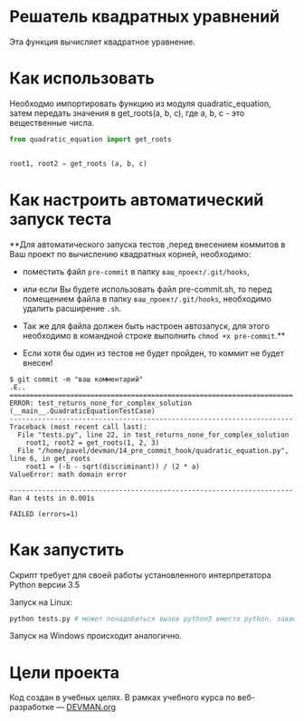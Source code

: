 # Решатель квадратных уравнений

Эта функция вычисляет квадратное уравнение.

# Как использовать

Необходмо импортировать функцию из модуля quadratic_equation, затем передать значения в get_roots(a, b, c), где a, b, c - это вещественные числа.

```python
from quadratic_equation import get_roots


root1, root2 = get_roots (a, b, c)
```

# Как настроить автоматический запуск теста

**Для автоматического запуска тестов ,перед внесением коммитов в Ваш проект по вычислению квадратных корней, необходимо:

 -  поместить файл `pre-commit` в папку `ваш_проект/.git/hooks`,

 - или если Вы будете использовать файл pre-commit.sh, то перед помещением файла в папку `ваш_проект/.git/hooks`, необходимо удалить расширение `.sh`.

 - Так же для файла должен быть настроен автозапуск,  для этого необходимо в командной строке выполнить `chmod +x pre-commit`.**

  - Если хотя бы один из тестов не будет пройден, то коммит не будет внесен!


```
$ git commit -m "ваш комментарий"
.E..
======================================================================
ERROR: test_returns_none_for_complex_solution (__main__.QuadraticEquationTestCase)
----------------------------------------------------------------------
Traceback (most recent call last):
  File "tests.py", line 22, in test_returns_none_for_complex_solution
    root1, root2 = get_roots(1, 2, 3)
  File "/home/pavel/devman/14_pre_commit_hook/quadratic_equation.py", line 6, in get_roots
    root1 = (-b - sqrt(discriminant)) / (2 * a)
ValueError: math domain error

----------------------------------------------------------------------
Ran 4 tests in 0.001s

FAILED (errors=1)

```
# Как запустить

Скрипт требует для своей работы установленного интерпретатора Python версии 3.5

Запуск на Linux:

```bash
python tests.py # может понадобиться вызов python3 вместо python, зависит от настроек операционной системы
```

Запуск на Windows происходит аналогично.


# Цели проекта

Код создан в учебных целях. В рамках учебного курса по веб-разработке ― [DEVMAN.org](https://devman.org)
